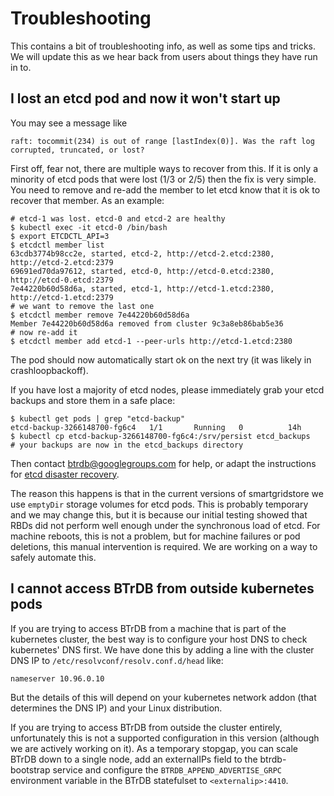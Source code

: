 # Troubleshooting

This contains a bit of troubleshooting info, as well as some tips and tricks. We will update this as we hear back from users about things they have run in to.

## I lost an etcd pod and now it won't start up

You may see a message like

```
raft: tocommit(234) is out of range [lastIndex(0)]. Was the raft log corrupted, truncated, or lost?
```

First off, fear not, there are multiple ways to recover from this. If it is only a minority of etcd pods that were lost (1/3 or 2/5) then the fix is very simple. You need to remove and re-add the member to let etcd know that it is ok to recover that member. As an example:

```
# etcd-1 was lost. etcd-0 and etcd-2 are healthy
$ kubectl exec -it etcd-0 /bin/bash
$ export ETCDCTL_API=3
$ etcdctl member list
63cdb3774b98cc2e, started, etcd-2, http://etcd-2.etcd:2380, http://etcd-2.etcd:2379
69691ed70da97612, started, etcd-0, http://etcd-0.etcd:2380, http://etcd-0.etcd:2379
7e44220b60d58d6a, started, etcd-1, http://etcd-1.etcd:2380, http://etcd-1.etcd:2379
# we want to remove the last one
$ etcdctl member remove 7e44220b60d58d6a 
Member 7e44220b60d58d6a removed from cluster 9c3a8eb86bab5e36
# now re-add it
$ etcdctl member add etcd-1 --peer-urls http://etcd-1.etcd:2380
```

The pod should now automatically start ok on the next try (it was likely in crashloopbackoff).

If you have lost a majority of etcd nodes, please immediately grab your etcd backups and store them in a safe place:

```
$ kubectl get pods | grep "etcd-backup"
etcd-backup-3266148700-fg6c4   1/1       Running   0          14h
$ kubectl cp etcd-backup-3266148700-fg6c4:/srv/persist etcd_backups
# your backups are now in the etcd_backups directory
```

Then contact btrdb@googlegroups.com for help, or adapt the instructions for [etcd disaster recovery](https://github.com/coreos/etcd/blob/master/Documentation/op-guide/recovery.md).

The reason this happens is that in the current versions of smartgridstore we use `emptyDir` storage volumes for etcd pods. This is probably temporary and we may change this, but it is because our initial testing showed that RBDs did not perform well enough under the synchronous load of etcd. For machine reboots, this is not a problem, but for machine failures or pod deletions, this manual intervention is required. We are working on a way to safely automate this.

## I cannot access BTrDB from outside kubernetes pods

If you are trying to access BTrDB from a machine that is part of the kubernetes cluster, the best way is to configure your host DNS to check kubernetes' DNS first. We have done this by adding a line with the cluster DNS IP to `/etc/resolvconf/resolv.conf.d/head` like:

```
nameserver 10.96.0.10
```

But the details of this will depend on your kubernetes network addon (that determines the DNS IP) and your Linux distribution.

If you are trying to access BTrDB from outside the cluster entirely, unfortunately this is not a supported configuration in this version (although we are actively working on it). As a temporary stopgap, you can scale BTrDB down to a single node, add an externalIPs field to the btrdb-bootstrap service and configure the `BTRDB_APPEND_ADVERTISE_GRPC` environment variable in the BTrDB statefulset to `<externalip>:4410`.